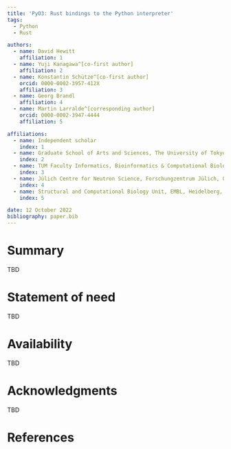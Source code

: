 ```yaml
---
title: 'PyO3: Rust bindings to the Python interpreter'
tags:
  - Python
  - Rust

authors:
  - name: David Hewitt
    affiliation: 1
  - name: Yuji Kanagawa^[co-first author]
    affiliation: 2
  - name: Konstantin Schütze^[co-first author]
    orcid: 0000-0002-3957-412X
    affiliation: 3
  - name: Georg Brandl
    affiliation: 4
  - name: Martin Larralde^[corresponding author]
    orcid: 0000-0002-3947-4444
    affiliation: 5

affiliations:
  - name: Independent scholar
    index: 1
  - name: Graduate School of Arts and Sciences, The University of Tokyo, Tokyo, Japan
    index: 2
  - name: TUM Faculty Informatics, Bioinformatics & Computational Biology, Technical University of Munich, Munich, Germany
    index: 3
  - name: Jülich Centre for Neutron Science, Forschungzentrum Jülich, Garching, Germany
    index: 4
  - name: Structural and Computational Biology Unit, EMBL, Heidelberg, Germany
    index: 5

date: 12 October 2022
bibliography: paper.bib
---
```


# Summary

TBD

# Statement of need

TBD

# Availability

TBD

# Acknowledgments

TBD

# References